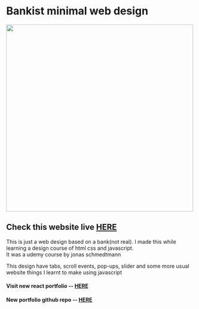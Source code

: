 # Bankist minimal web design

<img width='500px' src='https://github.com/ParallelXL/bankist-website/assets/134038947/0eda6a13-a888-4284-b13d-88c7370463d3' />

<h2>Check this website live <a href='https://minimal-bankist.vercel.app' target="_blank">HERE</a></h2>

This is just a web design based on a bank(not real). I made this while learning a design course of html css and javascript. <br>
It was a udemy course by jonas schmedtmann <br>


This design have tabs, scroll events, pop-ups, slider and some more usual website things I learnt to make using javascript

<h4>Visit new react portfolio -- <a href='https://ayannagori.vercel.app/' target="_blank">HERE</a></h4>
<h4>New portfolio github repo -- <a href='https://github.com/ParallelXL/portfolio-react' target="_blank">HERE</a></h4>
